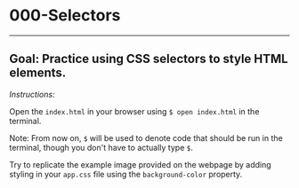 # 000-Selectors
***

## Goal: Practice using CSS selectors to style HTML elements.

*Instructions:*

Open the `index.html` in your browser using `$ open index.html` in the terminal.

Note: From now on, `$` will be used to denote code that should be run in the terminal,
though you don't have to actually type `$`.

Try to replicate the example image provided on the webpage by adding styling in your
`app.css` file using the `background-color` property. 
